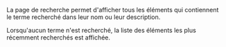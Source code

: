 La page de recherche permet d'afficher tous les éléments qui contiennent le terme recherché dans leur nom ou leur description.

Lorsqu'aucun terme n'est recherché, la liste des éléments les plus récemment recherchés est affichée.

